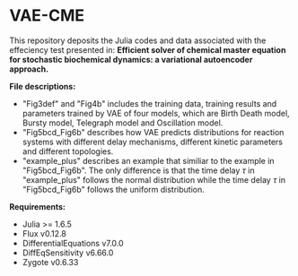 # VAE-CME

This repository deposits the Julia codes and data associated with the effeciency test presented in:
**Efficient solver of chemical master equation for stochastic biochemical dynamics: a variational autoencoder approach.**

**File descriptions:**
- "Fig3def" and "Fig4b" includes the training data, training results and parameters trained by VAE of four models, which are Birth Death model, Bursty model, Telegraph model and Oscillation model. 
- "Fig5bcd_Fig6b" describes how VAE predicts distributions for reaction systems with different delay mechanisms, different kinetic parameters and different topologies.
- "example_plus" describes an example that similiar to the example in "Fig5bcd_Fig6b". The only difference is that the time delay $\tau$ in "example_plus" follows the normal distribution while the time delay $\tau$ in "Fig5bcd_Fig6b" follows the uniform distribution.

**Requirements:**

- Julia >= 1.6.5
- Flux v0.12.8
- DifferentialEquations v7.0.0
- DiffEqSensitivity v6.66.0
- Zygote v0.6.33

